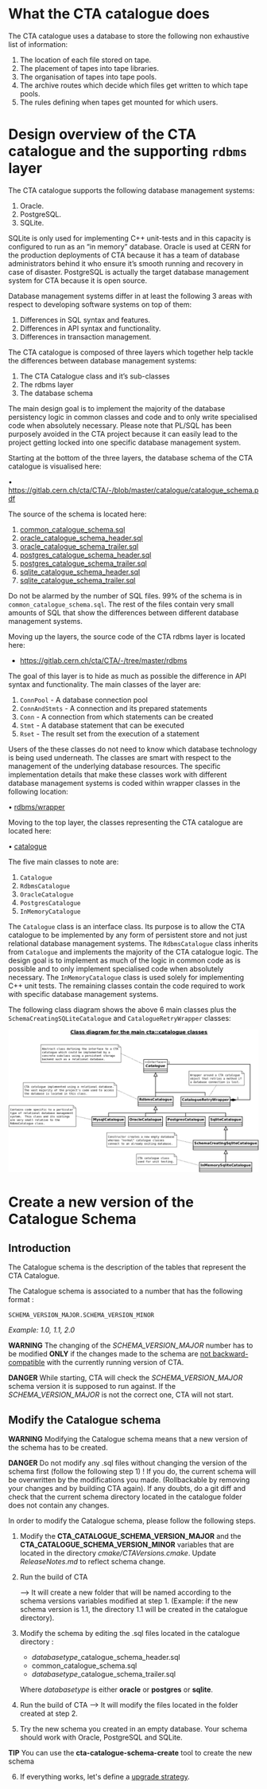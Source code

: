 # What the CTA catalogue does

The CTA catalogue uses a database to store the following non exhaustive list of information:

  1. The location of each file stored on tape.
  2. The placement of tapes into tape libraries.
  3. The organisation of tapes into tape pools.
  4. The archive routes which decide which files get written to which tape pools.
  5. The rules defining when tapes get mounted for which users.

# Design overview of the CTA catalogue and the supporting `rdbms` layer

The CTA catalogue supports the following database management systems:

  1. Oracle.
  2. PostgreSQL.
  4. SQLite.

SQLite is only used for implementing C++ unit-tests and in this capacity is configured to run as an “in memory” database.  Oracle is used at CERN for the production deployments of CTA because it has a team of database administrators behind it who ensure it’s smooth running and recovery in case of disaster.  PostgreSQL is actually the target database management system for CTA because it is open source.

Database management systems differ in at least the following 3 areas with respect to developing software systems on top of them:

  1. Differences in SQL syntax and features.
  2. Differences in API syntax and functionality.
  3. Differences in transaction management.

The CTA catalogue is composed of three layers which together help tackle the differences between database management systems:

  1. The CTA Catalogue class and it’s sub-classes
  2. The rdbms layer
  3. The database schema

The main design goal is to implement the majority of the database persistency logic in common classes and code and to only write specialised code when absolutely necessary.  Please note that PL/SQL has been purposely avoided in the CTA project because it can easily lead to the project getting locked into one specific database management system.

Starting at the bottom of the three layers, the database schema of the CTA catalogue is visualised here:

  • https://gitlab.cern.ch/cta/CTA/-/blob/master/catalogue/catalogue_schema.pdf

The source of the schema is located here:

  1. [common_catalogue_schema.sql](https://gitlab.cern.ch/cta/CTA/-/blob/master/catalogue/common_catalogue_schema.sql)
  2. [oracle_catalogue_schema_header.sql](https://gitlab.cern.ch/cta/CTA/-/blob/master/catalogue/oracle_catalogue_schema_header.sql)
  3. [oracle_catalogue_schema_trailer.sql](https://gitlab.cern.ch/cta/CTA/-/blob/master/catalogue/oracle_catalogue_schema_trailer.sql)
  4. [postgres_catalogue_schema_header.sql](https://gitlab.cern.ch/cta/CTA/-/blob/master/catalogue/postgres_catalogue_schema_header.sql)
  5. [postgres_catalogue_schema_trailer.sql](https://gitlab.cern.ch/cta/CTA/-/blob/master/catalogue/postgres_catalogue_schema_trailer.sql)
  6. [sqlite_catalogue_schema_header.sql](https://gitlab.cern.ch/cta/CTA/-/blob/master/catalogue/sqlite_catalogue_schema_header.sql)
  7. [sqlite_catalogue_schema_trailer.sql](https://gitlab.cern.ch/cta/CTA/-/blob/master/catalogue/sqlite_catalogue_schema_trailer.sql)

Do not be alarmed by the number of SQL files.  99% of the schema is in `common_catalogue_schema.sql`.  The rest of the files contain very small amounts of SQL that show the differences between different database management systems.

Moving up the layers, the source code of the CTA rdbms layer is located here:

  * https://gitlab.cern.ch/cta/CTA/-/tree/master/rdbms

The goal of this layer is to hide as much as possible the difference in API syntax and functionality.  The main classes of the layer are:
  1. `ConnPool` - A database connection pool
  2. `ConnAndStmts` - A connection and its prepared statements
  3. `Conn` - A connection from which statements can be created
  4. `Stmt` - A database statement that can be executed
  5. `Rset` - The result set from the execution of a statement

Users of the these classes do not need to know which database technology is being used underneath.  The classes are smart with respect to the management of the underlying database resources.  The specific implementation details that make these classes work with different database management systems is coded within wrapper classes in the following location:

  • [rdbms/wrapper](https://gitlab.cern.ch/cta/CTA/-/tree/master/rdbms/wrapper)

Moving to the top layer, the classes representing the CTA catalogue are located here:

  • [catalogue](https://gitlab.cern.ch/cta/CTA/-/tree/master/catalogue)

The five main classes to note are:

  1. `Catalogue`
  2. `RdbmsCatalogue`
  3. `OracleCatalogue`
  4. `PostgresCatalogue`
  5. `InMemoryCatalogue`

The `Catalogue` class is an interface class.  Its purpose is to allow the CTA catalogue to be implemented by any form of persistent store and not just relational database management systems.  The `RdbmsCatalogue` class inherits from `Catalogue` and implements the majority of the CTA catalogue logic.  The design goal is to implement as much of the logic in common code as is possible and to only implement specialised code when absolutely necessary.  The `InMemoryCatalogue` class is used solely for implementing C++ unit tests.  The remaining classes contain the code required to work with specific database management systems.

The following class diagram shows the above 6 main classes plus the `SchemaCreatingSQLiteCatalogue` and `CatalogueRetryWrapper` classes:

![cta_catalogue_class_diagram.png](cta_catalogue_class_diagram.png)

# Create a new version of the Catalogue Schema

## Introduction

The Catalogue schema is the description of the tables that represent the CTA Catalogue.

The Catalogue schema is associated to a number that has the following format :
```
SCHEMA_VERSION_MAJOR.SCHEMA_VERSION_MINOR
```
*Example: 1.0, 1.1, 2.0*

**WARNING**
    The changing of the *SCHEMA_VERSION_MAJOR* number has to be modified **ONLY** if the changes made to the schema are [not backward-compatible](https://eoscta.docs.cern.ch/catalogue/upgrade/backward_incompatible_upgrades/) with the currently running version of CTA.

**DANGER**
    While starting, CTA will check the *SCHEMA_VERSION_MAJOR* schema version it is supposed to run against. If the *SCHEMA_VERSION_MAJOR* is not the correct one, CTA will not start.

## Modify the Catalogue schema

**WARNING**
    Modifying the Catalogue schema means that a new version of the schema has to be created.

**DANGER**
    Do not modify any .sql files without changing the version of the schema first (follow the following step 1) ! If you do, the current schema will be overwritten by the modifications you made. (Rollbackable by removing your changes and by building CTA again). If any doubts, do a git diff and check that the current schema directory located in the catalogue folder does not contain any changes.

In order to modify the Catalogue schema, please follow the following steps.

1. Modify the **CTA_CATALOGUE_SCHEMA_VERSION_MAJOR** and the **CTA_CATALOGUE_SCHEMA_VERSION_MINOR** variables that are located in the directory *cmake/CTAVersions.cmake*. Update *ReleaseNotes.md* to reflect schema change.
2. Run the build of CTA

    --> It will create a new folder that will be named according to the schema versions variables modified at step 1. (Example: if the new schema version is 1.1, the directory 1.1 will be created in the catalogue directory).

3. Modify the schema by editing the .sql files located in the catalogue directory :
    - *databasetype*_catalogue_schema_header.sql
    - common_catalogue_schema.sql
    - *databasetype*_catalogue_schema_trailer.sql

    Where *databasetype* is either **oracle** or **postgres** or **sqlite**.

4. Run the build of CTA
    --> It will modify the files located in the folder created at step 2.

5. Try the new schema you created in an empty database. Your schema should work with Oracle, PostgreSQL and SQLite.

**TIP**
        You can use the **cta-catalogue-schema-create** tool to create the new schema

6. If everything works, let's define a [upgrade strategy](https://eoscta.docs.cern.ch/catalogue/upgrade/).

